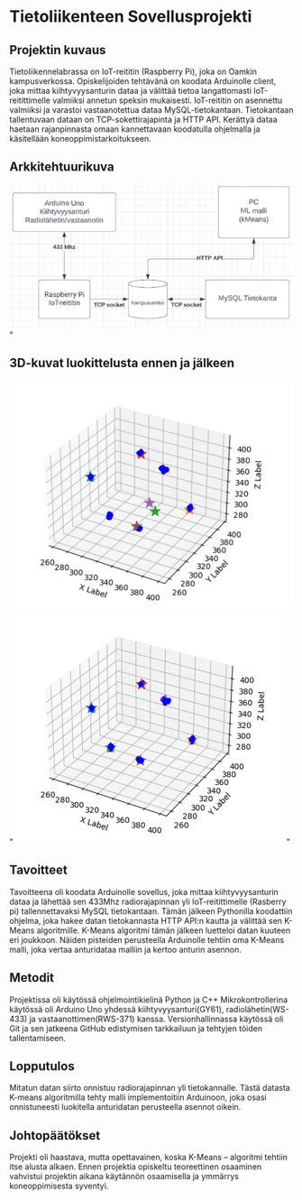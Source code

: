 # Tietoliikenteen Sovellusprojekti

## Projektin kuvaus

Tietoliikennelabrassa on IoT-reititin (Raspberry Pi), joka on Oamkin kampusverkossa. Opiskelijoiden tehtävänä on koodata Arduinolle client, joka mittaa kiihtyvyysanturin dataa ja välittää tietoa langattomasti IoT-reitittimelle valmiiksi annetun speksin mukaisesti. IoT-reititin on asennettu valmiiksi ja varastoi vastaanotettua dataa MySQL-tietokantaan. Tietokantaan tallentuvaan dataan on TCP-sokettirajapinta ja HTTP API. Kerättyä dataa haetaan rajanpinnasta omaan kannettavaan koodatulla ohjelmalla ja käsitellään koneoppimistarkoitukseen.

## Arkkitehtuurikuva
![image](https://github.com/Rikupa/tietoliikenteen_projekti/blob/main/Kuvat/arkkitehtuuri.png)"

## 3D-kuvat luokittelusta ennen ja jälkeen
![image](https://github.com/Rikupa/tietoliikenteen_projekti/blob/main/Kuvat/6Means_ennen2.png)"
![image](https://github.com/Rikupa/tietoliikenteen_projekti/blob/main/Kuvat/6Means_jalkeen2.png)"

## Tavoitteet
Tavoitteena oli koodata Arduinolle sovellus, joka mittaa kiihtyvyysanturin dataa ja lähettää sen 433Mhz radiorajapinnan yli IoT-reitittimelle (Rasberry pi)
tallennettavaksi MySQL tietokantaan. Tämän jälkeen Pythonilla koodattiin ohjelma, joka hakee datan tietokannasta HTTP API:n kautta ja välittää sen K-Means algoritmille. 
K-Means algoritmi tämän jälkeen luetteloi datan kuuteen eri joukkoon. Näiden pisteiden perusteella Arduinolle tehtiin oma K-Means malli, joka vertaa anturidataa malliin 
ja kertoo anturin asennon.

## Metodit
Projektissa oli käytössä ohjelmointikielinä Python ja C++ Mikrokontrollerina käytössä oli Arduino Uno 
yhdessä kiihtyvyysanturi(GY61), radiolähetin(WS-433) ja vastaanottimen(RWS-371) kanssa. Versionhallinnassa käytössä oli Git ja sen
jatkeena GitHub edistymisen tarkkailuun ja tehtyjen töiden tallentamiseen.

## Lopputulos
Mitatun datan siirto onnistuu radiorajapinnan yli tietokannalle. Tästä
datasta K-means algoritmilla tehty malli
implementoitiin Arduinoon, 
joka osasi onnistuneesti luokitella
anturidatan perusteella asennot oikein.

## Johtopäätökset
Projekti oli haastava, mutta 
opettavainen, koska K-Means –
algoritmi tehtiin itse alusta alkaen. 
Ennen projektia opiskeltu 
teoreettinen osaaminen vahvistui 
projektin aikana 
käytännön osaamisella ja ymmärrys 
koneoppimisesta syventyi.

